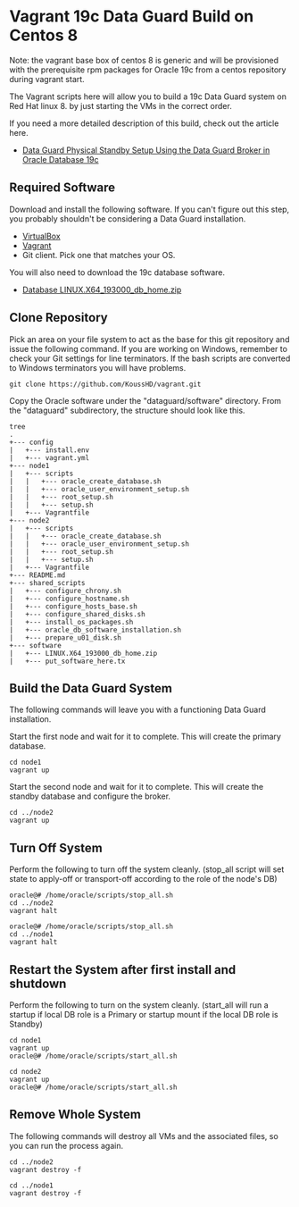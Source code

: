 # Vagrant 19c Data Guard Build on Centos 8

Note: the vagrant base box of centos 8 is generic and will be provisioned with the prerequisite rpm packages for Oracle 19c from a centos repository during vagrant start.

The Vagrant scripts here will allow you to build a 19c Data Guard system on Red Hat linux 8. by just starting the VMs in the correct order.

If you need a more detailed description of this build, check out the article here.

* [Data Guard Physical Standby Setup Using the Data Guard Broker in Oracle Database 19c](https://oracle-base.com/articles/19c/data-guard-setup-using-broker-19c)

## Required Software

Download and install the following software. If you can't figure out this step, you probably shouldn't be considering a Data Guard installation.

* [VirtualBox](https://www.virtualbox.org/wiki/Downloads)
* [Vagrant](https://www.vagrantup.com/downloads.html)
* Git client. Pick one that matches your OS.

You will also need to download the 19c database software.

* [Database LINUX.X64_193000_db_home.zip](https://www.oracle.com/technetwork/database/enterprise-edition/downloads/oracle19c-linux-5462157.html)

## Clone Repository

Pick an area on your file system to act as the base for this git repository and issue the following command. If you are working on Windows, remember to check your Git settings for line terminators. If the bash scripts are converted to Windows terminators you will have problems.

```
git clone https://github.com/KoussHD/vagrant.git
```

Copy the Oracle software under the "dataguard/software" directory. From the "dataguard" subdirectory, the structure should look like this.

```
tree
.
+--- config
|   +--- install.env
|   +--- vagrant.yml
+--- node1
|   +--- scripts
|   |   +--- oracle_create_database.sh
|   |   +--- oracle_user_environment_setup.sh
|   |   +--- root_setup.sh
|   |   +--- setup.sh
|   +--- Vagrantfile
+--- node2
|   +--- scripts
|   |   +--- oracle_create_database.sh
|   |   +--- oracle_user_environment_setup.sh
|   |   +--- root_setup.sh
|   |   +--- setup.sh
|   +--- Vagrantfile
+--- README.md
+--- shared_scripts
|   +--- configure_chrony.sh
|   +--- configure_hostname.sh
|   +--- configure_hosts_base.sh
|   +--- configure_shared_disks.sh
|   +--- install_os_packages.sh
|   +--- oracle_db_software_installation.sh
|   +--- prepare_u01_disk.sh
+--- software
|   +--- LINUX.X64_193000_db_home.zip
|   +--- put_software_here.tx
```

## Build the Data Guard System

The following commands will leave you with a functioning Data Guard installation.

Start the first node and wait for it to complete. This will create the primary database.

```
cd node1
vagrant up
```

Start the second node and wait for it to complete. This will create the standby database and configure the broker.

```
cd ../node2
vagrant up
```

## Turn Off System

Perform the following to turn off the system cleanly. (stop_all script will set state to apply-off or transport-off according to the role of the node's DB)

```
oracle@# /home/oracle/scripts/stop_all.sh 
cd ../node2
vagrant halt
```

```
oracle@# /home/oracle/scripts/stop_all.sh 
cd ../node1
vagrant halt
```

## Restart the System after first install and shutdown 
  Perform the following to turn on the system cleanly. (start_all will run a startup if local DB role is a Primary or startup mount if the local DB role is Standby)
  
   ```
   cd node1
   vagrant up
   oracle@# /home/oracle/scripts/start_all.sh
   ```
   
   ```
   cd node2
   vagrant up
   oracle@# /home/oracle/scripts/start_all.sh
  ```
  
  

## Remove Whole System

The following commands will destroy all VMs and the associated files, so you can run the process again.

```
cd ../node2
vagrant destroy -f

cd ../node1
vagrant destroy -f
```
